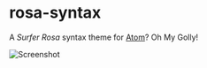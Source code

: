 # rosa-syntax

A *Surfer Rosa* syntax theme for [Atom](https://atom.io/)? Oh My Golly!

![Screenshot](http://mazz.tv/img/rosa-syntax/screenshot.png)
